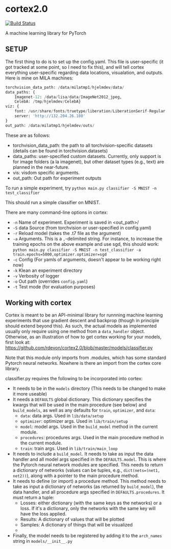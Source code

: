 # cortex2.0
[![Build Status](https://travis-ci.com/joeljpoulin/cortex2.0.svg?token=ezyDh2SipopgCKvFzE6w&branch=travis-pylint)](https://travis-ci.com/joeljpoulin/cortex2.0)

A machine learning library for PyTorch

## SETUP
The first thing to do is to set up the config.yaml. This file is user-specific (it got tracked at some point, so I need to fix this), and will tell cortex everything user-specific regarding data locations, visualation, and outputs. Here is mine on MILA machines:

```python
torchvision_data_path: /data/milatmp1/hjelmdev/data/
data_paths: {
    Imagenet-12: /data/lisa/data/ImageNet2012_jpeg,
    CelebA: /tmp/hjelmdev/CelebA}
viz: {
    font: /usr/share/fonts/truetype/liberation/LiberationSerif-Regular.ttf,
    server: 'http://132.204.26.180'
}
out_path: /data/milatmp1/hjelmdev/outs/
```

These are as follows:

* torchvision_data_path: the path to all torchvision-specific datasets (details can be found in torchvision.datasets)
* data_paths: user-specified custom datasets. Currently, only support is for image folders (a la imagenet), but other dataset types (e.g., text) are planned in the near-future.
* vis: visdom specific arguments.
* out_path: Out path for experiment outputs

To run a simple experiment, try  `python main.py classifier -S MNIST -n test_classifier`

This should run a simple classifier on MNIST.

There are many command-line options in cortex:

* `-n` Name of experiment. Experiment is saved in <out_path>/<name>
* `-S` data Source (from torchvision or user-specified in config.yaml)
* `-r` Reload model (takes the .t7 file as the argument)
* `-a` Arguments. This is a `,`-delimited string. For instance, to increase the training epochs on the above example and use sgd, this should work: `python main.py classifier -S MNIST -n test_classifier -a train.epochs=5000,optimizer.optimizer=sgd`
* `-c` Config (For yamls of arguments, doesn't appear to be working right now)
* `-k` Klean an experiment directory
* `-v` Verbosity of logger
* `-o` Out path (overrides `config.yaml`)
* `-t` Test mode (for evaluation purposes)
    
## Working with cortex
Cortex is meant to be an API-minimal library for runnning machine learning experiments that use gradient descent and backprop (though in principle should extend beyond this). As such, the actual models as implemented usually only require using one method from a `data_handler` object. Otherwise, as an illustration of how to get cortex working for your models, first look at:
https://github.com/rdevon/cortex2.0/blob/master/models/classifier.py

Note that this module only imports from .modules, which has some standard Pytorch neural networks. Nowhere is there an import from the cortex core library.

classifier.py requires the following to be incorporated into cortex:

* It needs to be in the `models` directory (This needs to be changed to make it more useable)
* It needs a `DEFAULTS` global dictionary. This dictionary specifies the kwargs that will be used in the main procedure (see below) and `build_models`, as well as any defaults for `train`, `optimizer`, and `data`:
    * `data`: data args. Used in `lib/data/setup`
    * `optimizer`: optimizer args. Used in `lib/train/setup`
    * `model`: model args. Used in the `build_model` method in the current module.
    * `procedures`: procedures args. Used in the main procedure method in the current module.
    * `train`: train args. Used in `lib/train/main_loop`
* It needs to include a `build_model`. It needs to take as input the data handler and all model args specified in the `DEFAULTS.model`. This is where the Pytorch neural network modules are specified. This needs to return a dictionary of networks (values can be tuples, e.g., `dict(nets=(net1, net2))`), along with a pointer to the main procedure method.
* It needs to define (or import) a procedure method. This method needs to take as input a dictionary of networks (as returned by `build_model`), the data handler, and all procedure args specified in `DEFAULTS.procedures`. It must return a tuple:
    * Losses: either dictionary (with the same keys as the networks) or a loss. If it's a dictionary, only the networks with the same key will have the loss applied.
    * Results: A dictionary of values that will be plotted
    * Samples: A dictionary of things that will be visualized
    * <Ignore>
* Finally, the model needs to be registered by adding it to the `arch_names` string in `models/__init__.py`

